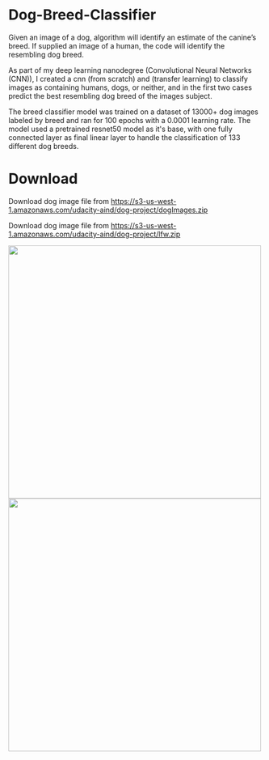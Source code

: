 # Dog-Breed-Classifier
Given an image of a dog, algorithm will identify an estimate of the canine’s breed. If supplied an image of a human, the code will identify the resembling dog breed.

As part of my deep learning nanodegree (Convolutional Neural Networks (CNN)), I created a cnn (from scratch) and (transfer learning) to classify images as containing humans, dogs, or neither, and in the first two cases predict the best resembling dog breed of the images subject.

The breed classifier model was trained on a dataset of 13000+ dog images labeled by breed and ran for 100 epochs with a 0.0001 learning rate. The model used a pretrained resnet50 model as it's base, with one fully connected layer as final linear layer to handle the classification of 133 different dog breeds.

# Download
Download dog image file from https://s3-us-west-1.amazonaws.com/udacity-aind/dog-project/dogImages.zip

Download dog image file from https://s3-us-west-1.amazonaws.com/udacity-aind/dog-project/lfw.zip

<img src='images/dog_spotting1.png' width=500px>
<img src='images/cuomo.png' width=500px>

